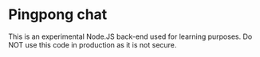 # Pingpong chat
This is an experimental Node.JS back-end used for learning purposes. Do NOT use this code in production as it is not secure.